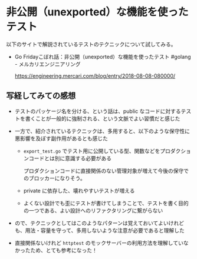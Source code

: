 # 非公開（unexported）な機能を使ったテスト

以下のサイトで解説されているテストのテクニックについて試してみる。

* Go Fridayこぼれ話：非公開（unexported）な機能を使ったテスト #golang - メルカリエンジニアリング

    https://engineering.mercari.com/blog/entry/2018-08-08-080000/

## 写経してみての感想

* テストのパッケージ名を分ける、という話は、public なコードに対するテストを書くことが一般的に強制される、という文脈でよい習慣だと感じた

* 一方で、紹介されているテクニックは、多用すると、以下のような保守性に悪影響を及ぼす副作用があるとも感じた

    * `export_test.go` でテスト用に公開している型、関数などをプロダクションコードとは別に意識する必要がある

        プロダクションコードに直接関係のない管理対象が増えて今後の保守でのブロッカーになりそう。

    * private に依存した、壊れやすいテストが増える

    * よくない設計でも歪にテストが書けてしまうことで、テストを書く目的の一つである、よい設計へのリファクタリングに繋がらない

* ので、テクニックとしてはこのようなパターンは覚えておいてよいけれども、用法・容量を守って、多用しないような注意が必要であると理解した

* 直接関係ないけれど `httptest` のモックサーバーの利用方法を理解していなかったため、とても参考になった！
